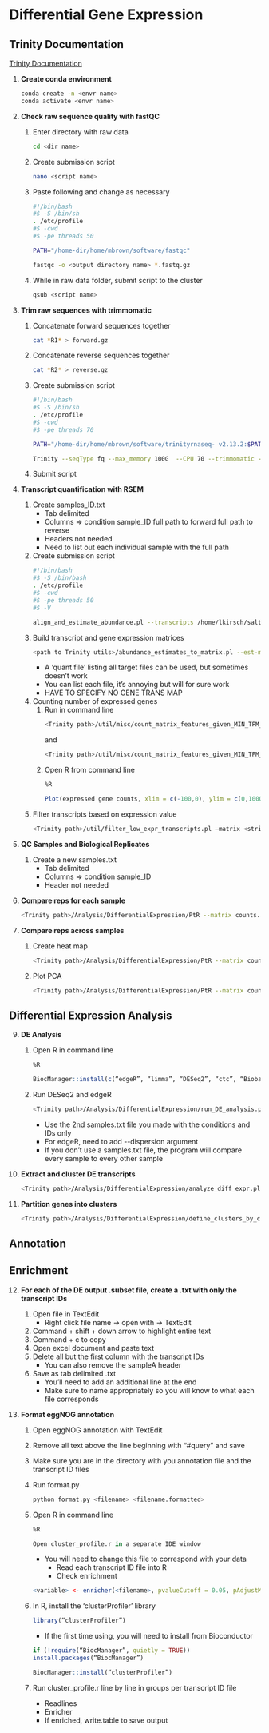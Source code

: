 # Differential Gene Expression

## Trinity Documentation
[Trinity Documentation](https://github.com/trinityrnaseq/trinityrnaseq)

1. **Create conda environment**
    ```bash
    conda create -n <envr name>
    conda activate <envr name>
    ```

2. **Check raw sequence quality with fastQC**
    1. Enter directory with raw data
        ```bash
        cd <dir name>
        ```
    2. Create submission script
        ```bash
        nano <script name>
        ```
    3. Paste following and change as necessary
        ```bash
        #!/bin/bash
        #$ -S /bin/sh
        . /etc/profile
        #$ -cwd
        #$ -pe threads 50

        PATH="/home-dir/home/mbrown/software/fastqc"

        fastqc -o <output directory name> *.fastq.gz
        ```
    4. While in raw data folder, submit script to the cluster
        ```bash
        qsub <script name>
        ```

3. **Trim raw sequences with trimmomatic**
    1. Concatenate forward sequences together
        ```bash
        cat *R1* > forward.gz
        ```
    2. Concatenate reverse sequences together
        ```bash
        cat *R2* > reverse.gz
        ```
    3. Create submission script
        ```bash
        #!/bin/bash
        #$ -S /bin/sh
        . /etc/profile
        #$ -cwd
        #$ -pe threads 70

        PATH="/home-dir/home/mbrown/software/trinityrnaseq- v2.13.2:$PATH"

        Trinity --seqType fq --max_memory 100G  --CPU 70 --trimmomatic --quality_trimming_params "ILLUMINACLIP://home-dir/home/mbrown/software/trinityrnaseq-v2.13.2/Trimmomatic/adapters/NexteraPE-PE.fa:2:30:10 SLIDINGWINDOW:4:5 LEADING:5 TRAILING:5 MINLEN:25" --bflyHeapSpaceMax 100G --full_cleanup --output salt_trinity_out --left /home-dir/home/lkirsch/salt_experiment/foward.gz --right /home-dir/home/lkirsch/salt_experiment/reverse.gz
        ```
    4. Submit script

4. **Transcript quantification with RSEM**
    1. Create samples_ID.txt
        - Tab delimited
        - Columns => condition sample_ID full path to forward full path to reverse
        - Headers not needed
        - Need to list out each individual sample with the full path
    2. Create submission script
        ```bash
        #!/bin/bash
        #$ -S /bin/bash
        . /etc/profile
        #$ -cwd
        #$ -pe threads 50
        #$ -V

        align_and_estimate_abundance.pl --transcripts /home/lkirsch/salt_experiment/raw_data/Arcevulg-NoBact.outRef_Transcriptome.fas --est_method RSEM --aln_method bowtie2 --prep_reference --trinity_mode --samples_file salt_IDs.txt --seqType fq
        ```
    4. Build transcript and gene expression matrices
        ```bash
        <path to Trinity utils>/abundance_estimates_to_matrix.pl --est-method RSEM <list files> --gene_trans_map ‘none’
        ```
        - A ‘quant file’ listing all target files can be used, but sometimes doesn’t work
        - You can list each file, it’s annoying but will for sure work
        - HAVE TO SPECIFY NO GENE TRANS MAP
    5. Counting number of expressed genes
        1. Run in command line
            ```bash
            <Trinity path>/util/misc/count_matrix_features_given_MIN_TPM_threshold.pl genes_matrix.TPM.not_cross_norm | tee genes_matrix.TPM.not_cross_norm.counts_by_min_TPM
            ```
            and
            ```bash
            <Trinity path>/util/misc/count_matrix_features_given_MIN_TPM_threshold.pl trans_matrix.TPM.not_cross_norm | tee trans_matrix.TPM.not_cross_norm.counts_by_min_TPM
            ```
        2. Open R from command line
            ```R
            %R

            Plot(expressed gene counts, xlim = c(-100,0), ylim = c(0,100000), t=’b’)
            ```
    6. Filter transcripts based on expression value
        ```bash
        <Trinity path>/util/filter_low_expr_transcripts.pl –matrix <string> --transcripts <string> --trinity_mode
        ```

5. **QC Samples and Biological Replicates**
    1. Create a new samples.txt
        - Tab delimited
        - Columns => condition sample_ID
        - Header not needed

6. **Compare reps for each sample**
    ```bash
    <Trinity path>/Analysis/DifferentialExpression/PtR --matrix counts.matrix --samples samples.txt --log2 --CPM --min_rowSums 10 --compare_replicates
    ```

7. **Compare reps across samples**
    1. Create heat map
        ```bash
        <Trinity path>/Analysis/DifferentialExpression/PtR --matrix counts.matrix --min_rowSums 10 --s samples.txt --log2 --CPM --sample_cor_matrix
        ```
    2. Plot PCA
        ```bash
        <Trinity path>/Analysis/DifferentialExpression/PtR --matrix counts.matrix -s samples.txt --min_rowSums 10 --log2 --CPM --center_rows --prin_comp 3
        ```

## Differential Expression Analysis
9. **DE Analysis**
    1. Open R in command line
        ```R
        %R

        BiocManager::install(c(“edgeR”, “limma”, “DESeq2”, “ctc”, “Biobase”, “gplots”, “ape”, “argparse”))
        ```

    2. Run DESeq2 and edgeR
        ```bash
        <Trinity path>/Analysis/DifferentialExpression/run_DE_analysis.pl --matrix counts.matrix --method <edgeR | DESeq2> --samples_file samples.txt 
        ```
        - Use the 2nd samples.txt file you made with the conditions and IDs only
        - For edgeR, need to add --dispersion <float> argument
        - If you don’t use a samples.txt file, the program will compare every sample to every other sample

10. **Extract and cluster DE transcripts**
    ```bash
    <Trinity path>/Analysis/DifferentialExpression/analyze_diff_expr.pl --matrix <TMM.EXPR.matrix> --samples samples.txt
    ```
11. **Partition genes into clusters**
    ```bash
    <Trinity path>/Analysis/DifferentialExpression/define_clusters_by_cutting_tree.pl -R <string> --Ptree 60
    ```

## Annotation

## Enrichment
12. **For each of the DE output .subset file, create a .txt with only the transcript IDs**
    1. Open file in TextEdit
        - Right click file name -> open with -> TextEdit
    2. Command + shift + down arrow to highlight entire text
    3. Command + c to copy
    4. Open excel document and paste text
    5. Delete all but the first column with the transcript IDs
        - You can also remove the sampleA header
    6. Save as tab delimited .txt
        - You’ll need to add an additional line at the end
        - Make sure to name appropriately so you will know to what each file corresponds

13. **Format eggNOG annotation**
    1. Open eggNOG annotation with TextEdit
    2. Remove all text above the line beginning with “#query” and save
    3. Make sure you are in the directory with you annotation file and the transcript ID files
    4. Run format.py
        ```bash
        python format.py <filename> <filename.formatted>
        ```

    5. Open R in command line
        ```R
        %R

        Open cluster_profile.r in a separate IDE window
        ```
        - You will need to change this file to correspond with your data
            - Read each transcript ID file into R
            - Check enrichment
        ```R
        <variable> <- enricher(<filename>, pvalueCutoff = 0.05, pAdjustMethod = “fdr”, qvalueCutoff = 0.05, TERM2GENE = term2gene, TERM2NAME = NA)
        ```

    6. In R, install the ‘clusterProfiler’ library
        ```R
        library(“clusterProfiler”)
        ```
        - If the first time using, you will need to install from Bioconductor
        ```R
        if (!require(“BiocManager”, quietly = TRUE))
        install.packages(“BiocManager”)

        BiocManager::install(“clusterProfiler”)
        ```

    7. Run cluster_profile.r line by line in groups per transcript ID file
        - Readlines
        - Enricher
        - If enriched, write.table to save output
